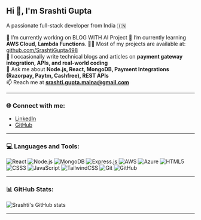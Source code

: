 ## Hi 👋, I'm Srashti Gupta

A passionate full-stack developer from India 🇮🇳

🔭 I’m currently working on BLOG WITH AI Project 
🌱 I’m currently learning **AWS Cloud**, **Lambda Functions**. 
👨‍💻 Most of my projects are available at: [github.com/SrashtiGupta498](https://github.com/SrashtiGupta498)  
📝 I occasionally write technical blogs and articles on **payment gateway integration, APIs, and real-world coding**  
💬 Ask me about **Node.js, React, MongoDB, Payment Integrations (Razorpay, Paytm, Cashfree), REST APIs**  
📫 Reach me at **srashti.gupta.maina@gmail.com**  

---

### 🌐 Connect with me:
- [LinkedIn](https://www.linkedin.com/in/srashti-gupta-a939b4201/)
- [GitHub](https://github.com/SrashtiGupta498)  

---

### 💻 Languages and Tools:
![React](https://img.shields.io/badge/React-20232A?style=for-the-badge&logo=react)
![Node.js](https://img.shields.io/badge/Node.js-339933?style=for-the-badge&logo=nodedotjs)
![MongoDB](https://img.shields.io/badge/MongoDB-4EA94B?style=for-the-badge&logo=mongodb)
![Express.js](https://img.shields.io/badge/Express.js-404D59?style=for-the-badge)
![AWS](https://img.shields.io/badge/AWS-FF9900?style=for-the-badge&logo=amazonaws)
![Azure](https://img.shields.io/badge/Azure-0078D4?style=for-the-badge&logo=microsoftazure)
![HTML5](https://img.shields.io/badge/HTML5-E34F26?style=for-the-badge&logo=html5)
![CSS3](https://img.shields.io/badge/CSS3-1572B6?style=for-the-badge&logo=css3)
![JavaScript](https://img.shields.io/badge/JavaScript-F7DF1E?style=for-the-badge&logo=javascript)
![TailwindCSS](https://img.shields.io/badge/Tailwind_CSS-38B2AC?style=for-the-badge&logo=tailwind-css)
![Git](https://img.shields.io/badge/Git-F05032?style=for-the-badge&logo=git)
![GitHub](https://img.shields.io/badge/GitHub-181717?style=for-the-badge&logo=github)

---

### 📊 GitHub Stats:
![Srashti's GitHub stats](https://github-readme-stats.vercel.app/api?username=SrashtiGupta498&show_icons=true&theme=radical)

---
